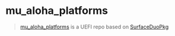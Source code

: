 # mu_aloha_platforms
> [mu_aloha_platforms](https://github.com/Project-Aloha/mu_aloha_platforms) is a UEFI repo based on [SurfaceDuoPkg](https://github.com/WOA-Project/mu_andromeda_platforms)